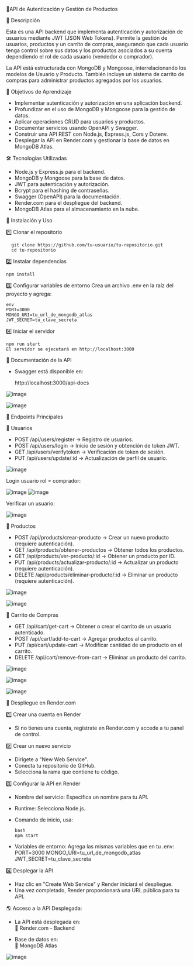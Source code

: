 🛒API de Autenticación y Gestión de Productos 

📌 Descripción

Esta es una API backend que implementa autenticación y autorización de usuarios mediante JWT (JSON Web Tokens). Permite la gestión de usuarios, productos y un carrito de compras, asegurando que cada usuario tenga control sobre sus datos y los productos asociados a su cuenta dependiendo el rol de cada usuario (vendedor o comprador).

La API está estructurada con MongoDB y Mongoose, interrelacionando los modelos de Usuario y Producto. También incluye un sistema de carrito de compras para administrar productos agregados por los usuarios.


🎯 Objetivos de Aprendizaje
- Implementar autenticación y autorización en una aplicación backend.
- Profundizar en el uso de MongoDB y Mongoose para la gestión de datos.
- Aplicar operaciones CRUD para usuarios y productos.
- Documentar servicios usando OpenAPI y Swagger.
- Construir una API REST con Node.js, Express.js, Cors y Dotenv.
- Desplegar la API en Render.com y gestionar la base de datos en MongoDB Atlas.
  
🛠️ Tecnologías Utilizadas
- Node.js y Express.js para el backend.
- MongoDB y Mongoose para la base de datos.
- JWT para autenticación y autorización.
- Bcrypt para el hashing de contraseñas.
- Swagger (OpenAPI) para la documentación.
- Render.com para el despliegue del backend.
- MongoDB Atlas para el almacenamiento en la nube.


🚀 Instalación y Uso

1️⃣ Clonar el repositorio
    
      git clone https://github.com/tu-usuario/tu-repositorio.git
      cd tu-repositorio
      
2️⃣ Instalar dependencias

    npm install
    
3️⃣ Configurar variables de entorno
  Crea un archivo .env en la raíz del proyecto y agrega:

    env
    PORT=3000
    MONGO_URI=tu_url_de_mongodb_atlas
    JWT_SECRET=tu_clave_secreta
    
4️⃣ Iniciar el servidor
    
    npm run start
    El servidor se ejecutará en http://localhost:3000

📖 Documentación de la API
  - Swagger está disponible en:
    
    http://localhost:3000/api-docs
    
![image](https://github.com/user-attachments/assets/e7f38084-0715-4204-90f3-72e5d9dde860)

![image](https://github.com/user-attachments/assets/d8688b2f-971a-4735-bb18-70e410e7f50f)

📌 Endpoints Principales

🔹 Usuarios

- POST /api/users/register → Registro de usuarios.
- POST /api/users/login → Inicio de sesión y obtención de token JWT.
- GET /api/users/verifytoken → Verificación de token de sesión.
- PUT /api/users/update/:id → Actualización de perfil de usuario.

![image](https://github.com/user-attachments/assets/61661030-07fc-494d-9697-b036f7fa0a4c)
  
  Login usuario rol = comprador:
  
  ![image](https://github.com/user-attachments/assets/16f2b6e1-59ff-4b18-bf96-955a4cdafb0b)
  ![image](https://github.com/user-attachments/assets/afc388ce-f615-4504-93b0-dedb18efa55e)
    
  Verificar un usuario:
  
  ![image](https://github.com/user-attachments/assets/0ab5b157-475f-4271-b995-f98cc851ecfe)



🔹 Productos

- POST /api/products/crear-producto → Crear un nuevo producto (requiere autenticación).
- GET /api/products/obtener-productos → Obtener todos los productos.
- GET /api/products/ver-producto/:id → Obtener un producto por ID.
- PUT /api/products/actualizar-producto/:id → Actualizar un producto (requiere autenticación).
- DELETE /api/products/eliminar-producto/:id → Eliminar un producto (requiere autenticación).
  
![image](https://github.com/user-attachments/assets/e822ef6c-e9a3-4db9-97e9-ea89764f4b9e)
    
![image](https://github.com/user-attachments/assets/04ec2f59-d62a-493a-96ca-f654fa5b4aa5)


🔹 Carrito de Compras
- GET /api/cart/get-cart → Obtener o crear el carrito de un usuario autenticado.
- POST /api/cart/add-to-cart → Agregar productos al carrito.
- PUT /api/cart/update-cart → Modificar cantidad de un producto en el carrito.
- DELETE /api/cart/remove-from-cart → Eliminar un producto del carrito.
    
![image](https://github.com/user-attachments/assets/f141b8ea-dd01-4f0a-95fa-588dd93ef4bf)

![image](https://github.com/user-attachments/assets/6ec18b24-d6da-424c-971d-bd6caa6f13f8)

![image](https://github.com/user-attachments/assets/c9ae1745-8ac9-49b4-952f-20f04ffdd841)


🚀 Despliegue en Render.com

1️⃣ Crear una cuenta en Render
- Si no tienes una cuenta, regístrate en Render.com y accede a tu panel de control.

2️⃣ Crear un nuevo servicio
- Dirígete a "New Web Service".
- Conecta tu repositorio de GitHub.
- Selecciona la rama que contiene tu código.
  
3️⃣ Configurar la API en Render
- Nombre del servicio: Especifica un nombre para tu API.
- Runtime: Selecciona Node.js.
- Comando de inicio, usa:
  
      bash
      npm start
  
- Variables de entorno: Agrega las mismas variables que en tu .env:
      PORT=3000
      MONGO_URI=tu_url_de_mongodb_atlas
      JWT_SECRET=tu_clave_secreta
  
4️⃣ Desplegar la API
- Haz clic en "Create Web Service" y Render iniciará el despliegue.
- Una vez completado, Render proporcionará una URL pública para tu API.

  
🌎 Acceso a la API Desplegada:

- La API está desplegada en:   
    🔗 Render.com - Backend
    
- Base de datos en:   
    🔗 MongoDB Atlas
  
![image](https://github.com/user-attachments/assets/4c3ccfcf-e2e8-46ac-b027-961b1658f271)
